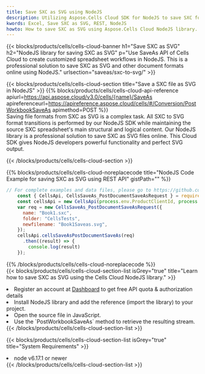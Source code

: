```yaml
---
title: Save SXC as SVG using NodeJS 
description: Utilizing Aspose.Cells Cloud SDK for NodeJS to save SXC format file as SVG format file. 
kwords: Excel, Save SXC as SVG, REST, NodeJS
howto: How to save SXC as SVG using Aspose.Cells Cloud NodeJS library.
---
```



{{< blocks/products/cells/cells-cloud-banner h1="Save SXC as SVG" h2="NodeJS library for saving SXC as SVG" p="Use SaveAs API of Cells Cloud to create customized spreadsheet workflows in NodeJS. This is a professional solution to save SXC as SVG and other document formats online using NodeJS." urlsection="saveas/sxc-to-svg/" >}}

{{< blocks/products/cells/cells-cloud-section  title="Save a SXC file as SVG in NodeJS" >}}
{{% blocks/products/cells/cells-cloud-api-reference  apiurl=https://api.aspose.cloud/v3.0/cells/{name}/SaveAs  apireferenceurl=https://apireference.aspose.cloud/cells/#/Conversion/PostWorkbookSaveAs  apimethod=POST %}}
<br/>
Saving file formats from SXC as SVG is a complex task. All SXC to SVG format transitions is performed by our NodeJS SDK while maintaining the source SXC spreadsheet's main structural and logical content. Our NodeJS library is a professional solution to save SXC as SVG files online. This Cloud SDK gives NodeJS developers powerful functionality and perfect SVG output.

{{< /blocks/products/cells/cells-cloud-section >}}

{{% blocks/products/cells/cells-cloud-noreplacecode title="NodeJS Code Example for saving SXC as SVG using REST API" gistPath="" %}}
  
```js
// For complete examples and data files, please go to https://github.com/aspose-cells-cloud/aspose-cells-cloud-node/
    const { CellsApi, CellsSaveAs_PostDocumentSaveAsRequest } = require("asposecellscloud");
    const cellsApi = new CellsApi(process.env.ProductClientId, process.env.ProductClientSecret);
    var req = new CellsSaveAs_PostDocumentSaveAsRequest({
      name: "Book1.sxc",
      folder: "CellsTests",
      newfilename: "Book1Saveas.svg",
    });
    cellsApi.cellsSaveAsPostDocumentSaveAs(req)
      .then((result) => {
        console.log(result)
    });
```
  
{{% /blocks/products/cells/cells-cloud-noreplacecode  %}}
<br/>
{{< blocks/products/cells/cells-cloud-section-list isGrey="true"  title="Learn how to save SXC as SVG using the Cells Cloud NodeJS library." >}}
<li>Register an account at <a href="https://dashboard.aspose.cloud/">Dashboard</a> to get free API quota & authorization details</li>
<li>Install NodeJS library and add the reference (import the library) to your project.</li>
<li>Open the source file in JavaScript.</li>
<li>Use the `PostWorkbookSaveAs` method to retrieve the resulting stream.</li>
{{< /blocks/products/cells/cells-cloud-section-list >}}

{{< blocks/products/cells/cells-cloud-section-list isGrey="true"  title="System Requirements" >}}
<li>node v6.17.1 or newer</li>
{{< /blocks/products/cells/cells-cloud-section-list >}}
